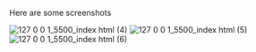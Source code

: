 Here are some screenshots


![127 0 0 1_5500_index html (4)](https://user-images.githubusercontent.com/73600902/221895683-e6569885-1e56-483e-b05f-44c19e39421d.png)
![127 0 0 1_5500_index html (5)](https://user-images.githubusercontent.com/73600902/221895729-1a13a6ce-3719-480a-8a71-9a437ec1ffb6.png)
![127 0 0 1_5500_index html (6)](https://user-images.githubusercontent.com/73600902/221895745-0d824fb4-e030-466e-8462-303d4d5fa612.png)
